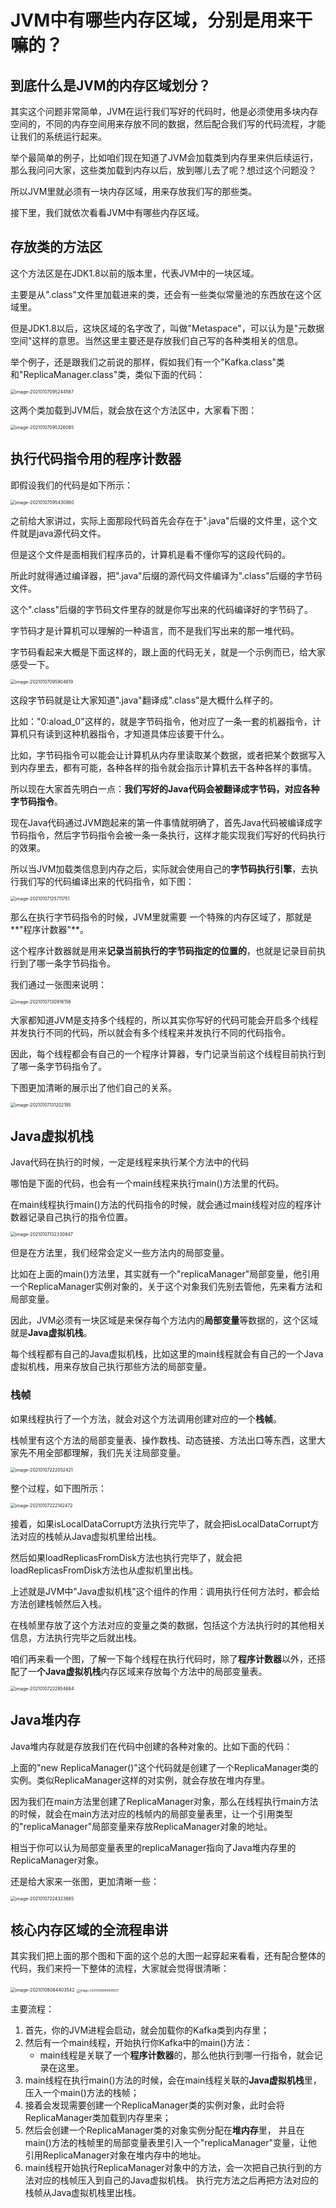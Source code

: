 # JVM中有哪些内存区域，分别是用来干嘛的？

## 到底什么是JVM的内存区域划分？

其实这个问题非常简单，JVM在运行我们写好的代码时，他是必须使用多块内存空间的，不同的内存空间用来存放不同的数据，然后配合我们写的代码流程，才能让我们的系统运行起来。

举个最简单的例子，比如咱们现在知道了JVM会加载类到内存里来供后续运行，那么我问问大家，这些类加载到内存以后，放到哪儿去了呢？想过这个问题没？

所以JVM里就必须有一块内存区域，用来存放我们写的那些类。

接下里，我们就依次看看JVM中有哪些内存区域。

## 存放类的方法区

这个方法区是在JDK1.8以前的版本里，代表JVM中的一块区域。

主要是从".class"文件里加载进来的类，还会有一些类似常量池的东西放在这个区域里。

但是JDK1.8以后，这块区域的名字改了，叫做"Metaspace"，可以认为是"元数据空间"这样的意思。当然这里主要还是存放我们自己写的各种类相关的信息。

举个例子，还是跟我们之前说的那样，假如我们有一个"Kafka.class"类和"ReplicaManager.class"类，类似下面的代码：

<img src="JVM中有哪些内存区域.assets/image-20210107095244587.png" alt="image-20210107095244587" style="zoom:50%;" />

这两个类加载到JVM后，就会放在这个方法区中，大家看下图：

<img src="JVM中有哪些内存区域.assets/image-20210107095326085.png" alt="image-20210107095326085" style="zoom:50%;" />

## 执行代码指令用的程序计数器

即假设我们的代码是如下所示：

<img src="JVM中有哪些内存区域.assets/image-20210107095430980.png" alt="image-20210107095430980" style="zoom:50%;" />

之前给大家讲过，实际上面那段代码首先会存在于".java"后缀的文件里，这个文件就是java源代码文件。

但是这个文件是面相我们程序员的，计算机是看不懂你写的这段代码的。

所此时就得通过编译器，把".java"后缀的源代码文件编译为".class"后缀的字节码文件。

这个".class"后缀的字节码文件里存的就是你写出来的代码编译好的字节码了。

字节码才是计算机可以理解的一种语言，而不是我们写出来的那一堆代码。

字节码看起来大概是下面这样的，跟上面的代码无关，就是一个示例而已，给大家感受一下。

<img src="JVM中有哪些内存区域.assets/image-20210107095904619.png" alt="image-20210107095904619" style="zoom:50%;" />

这段字节码就是让大家知道".java"翻译成".class"是大概什么样子的。

比如："0:aload_0"这样的，就是字节码指令，他对应了一条一套的机器指令，计算机只有读到这种机器指令，才知道具体应该要干什么。

比如，字节码指令可以能会让计算机从内存里读取某个数据，或者把某个数据写入到内存里去，都有可能，各种各样的指令就会指示计算机去干各种各样的事情。

所以现在大家首先明白一点：**我们写好的Java代码会被翻译成字节码，对应各种字节码指令**。

现在Java代码通过JVM跑起来的第一件事情就明确了，首先Java代码被编译成字节码指令，然后字节码指令会被一条一条执行，这样才能实现我们写好的代码执行的效果。

所以当JVM加载类信息到内存之后，实际就会使用自己的**字节码执行引擎**，去执行我们写的代码编译出来的代码指令，如下图：

<img src="JVM中有哪些内存区域.assets/image-20210107125711751.png" alt="image-20210107125711751" style="zoom:50%;" />

那么在执行字节码指令的时候，JVM里就需要 一个特殊的内存区域了，那就是**"程序计数器"**。

这个程序计数器就是用来**记录当前执行的字节码指定的位置的**，也就是记录目前执行到了哪一条字节码指令。

我们通过一张图来说明：

<img src="JVM中有哪些内存区域.assets/image-20210107130916156.png" alt="image-20210107130916156" style="zoom:50%;" />

大家都知道JVM是支持多个线程的，所以其实你写好的代码可能会开启多个线程并发执行不同的代码，所以就会有多个线程来并发执行不同的代码指令。

因此，每个线程都会有自己的一个程序计算器，专门记录当前这个线程目前执行到了哪一条字节码指令了。

下图更加清晰的展示出了他们自己的关系。

<img src="JVM中有哪些内存区域.assets/image-20210107131202195.png" alt="image-20210107131202195" style="zoom:50%;" />

## Java虚拟机栈

Java代码在执行的时候，一定是线程来执行某个方法中的代码

哪怕是下面的代码，也会有一个main线程来执行main()方法里的代码。

在main线程执行main()方法的代码指令的时候，就会通过main线程对应的程序计数器记录自己执行的指令位置。

<img src="JVM中有哪些内存区域.assets/image-20210107132330847.png" alt="image-20210107132330847" style="zoom:50%;" />

但是在方法里，我们经常会定义一些方法内的局部变量。

比如在上面的main()方法里，其实就有一个"replicaManager"局部变量，他引用一个ReplicaManager实例对象的，关于这个对象我们先别去管他，先来看方法和局部变量。

因此，JVM必须有一块区域是来保存每个方法内的**局部变量**等数据的，这个区域就是**Java虚拟机栈**。

每个线程都有自己的Java虚拟机栈，比如这里的main线程就会有自己的一个Java虚拟机栈，用来存放自己执行那些方法的局部变量。

### 栈帧

如果线程执行了一个方法，就会对这个方法调用创建对应的一个**栈帧**。

栈帧里有这个方法的局部变量表、操作数栈、动态链接、方法出口等东西，这里大家先不用全部都理解，我们先关注局部变量。

<img src="JVM中有哪些内存区域.assets/image-20210107222052421.png" alt="image-20210107222052421" style="zoom:50%;" />

整个过程，如下图所示：

<img src="JVM中有哪些内存区域.assets/image-20210107222142472.png" alt="image-20210107222142472" style="zoom:50%;" />

接着，如果isLocalDataCorrupt方法执行完毕了，就会把isLocalDataCorrupt方法对应的栈帧从Java虚拟机里给出栈。

然后如果loadReplicasFromDisk方法也执行完毕了，就会把loadReplicasFromDisk方法也从虚拟机里出栈。

上述就是JVM中"Java虚拟机栈"这个组件的作用：调用执行任何方法时，都会给方法创建栈帧然后入栈。

在栈帧里存放了这个方法对应的变量之类的数据，包括这个方法执行时的其他相关信息，方法执行完毕之后就出栈。

咱们再来看一个图，了解一下每个线程在执行代码时，除了**程序计数器**以外，还搭配了一**个Java虚拟机栈**内存区域来存放每个方法中的局部变量表。

<img src="JVM中有哪些内存区域.assets/image-20210107222954684.png" alt="image-20210107222954684" style="zoom:50%;" />

## Java堆内存

Java堆内存就是存放我们在代码中创建的各种对象的。比如下面的代码：

上面的"new ReplicaManager()"这个代码就是创建了一个ReplicaManager类的实例。类似ReplicaManager这样的对实例，就会存放在堆内存里。

因为我们在main方法里创建了ReplicaManager对象，那么在线程执行main方法的时候，就会在main方法对应的栈帧内的局部变量表里，让一个引用类型的"replicaManager"局部变量来存放ReplicaManager对象的地址。

相当于你可以认为局部变量表里的replicaManager指向了Java堆内存里的ReplicaManager对象。

还是给大家来一张图，更加清晰一些：

<img src="JVM中有哪些内存区域.assets/image-20210107224323885.png" alt="image-20210107224323885" style="zoom:50%;" />

## 核心内存区域的全流程串讲

其实我们把上面的那个图和下面的这个总的大图一起穿起来看看，还有配合整体的代码，我们来捋一下整体的流程，大家就会觉得很清晰：

<img src="JVM中有哪些内存区域.assets/image-20210108084403542.png" alt="image-20210108084403542" style="zoom:50%;" />

<img src="JVM中有哪些内存区域.assets/image-20210108084508537.png" alt="image-20210108084508537" style="zoom:33%;" />

主要流程：

1. 首先，你的JVM进程会启动，就会加载你的Kafka类到内存里；
2. 然后有一个main线程，开始执行你Kafka中的main()方法：
   - main线程是关联了一个**程序计数器**的，那么他执行到哪一行指令，就会记录在这里。
3. main线程在执行main()方法的时候，会在main线程关联的**Java虚拟机栈**里，压入一个main()方法的栈帧；
4. 接着会发现需要创建一个ReplicaManager类的实例对象，此时会将ReplicaManager类加载到内存里来；
5. 然后会创建一个ReplicaManager类的对象实例分配在**堆内存**里，
   并且在main()方法的栈帧里的局部变量表里引入一个"replicaManager"变量，让他引用ReplicaManager对象在堆内存中的地址。
6. main线程开始执行ReplicaManager对象中的方法，会一次把自己执行到的方法对应的栈帧压入到自己的Java虚拟机栈。
   执行完方法之后再把方法对应的栈帧从Java虚拟机栈里出栈。